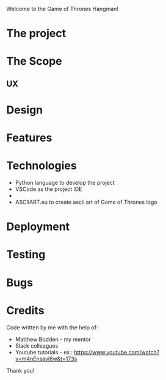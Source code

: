 Welcome to the Game of Thrones Hangman!

# The project


# The Scope

## UX

# Design

# Features

# Technologies

- Python language to develop the project
- VSCode as the project IDE
- 
- ASCIIART.eu to create ascii art of Game of Thrones logo

# Deployment

# Testing

# Bugs

# Credits

Code written by me with the help of:

- Matthew Bodden - my mentor
- Slack colleagues
- Youtube tutorials - ex.: https://www.youtube.com/watch?v=m4nEnsavl6w&t=173s

Thank you!

